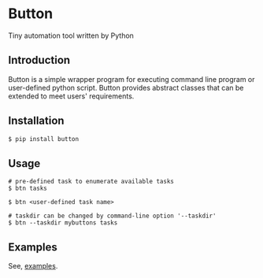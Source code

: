 # Button
Tiny automation tool written by Python

## Introduction
Button is a simple wrapper program for executing command line program or user-defined python script. Button provides abstract classes that can be extended to meet users' requirements.

## Installation
```bash
$ pip install button
```

## Usage
```
# pre-defined task to enumerate available tasks
$ btn tasks

$ btn <user-defined task name>

# taskdir can be changed by command-line option '--taskdir'
$ btn --taskdir mybuttons tasks
```

## Examples
See, [examples](https://github.com/somssi/button/examples).
